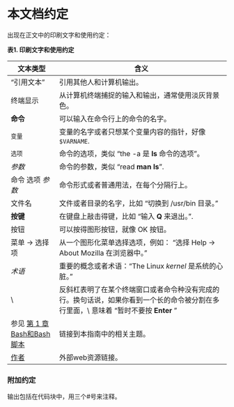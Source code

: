 # 本文档约定

出现在正文中的印刷文字和使用约定：

**表1. 印刷文字和使用约定**

| 文本类型 | 含义 |
| ------- | --- |
| “引用文本”  | 引用其他人和计算机输出。 |
| 终端显示 | 从计算机终端捕捉的输入和输出，通常使用淡灰背景色。 |
| **命令** | 可以输入在命令行上的命令的名字。 |
| `变量` | 变量的名字或者只想某个变量内容的指针，好像 `$VARNAME`.  |
| `选项` | 命令的选项，类似 “the -a 是 **ls** 命令的选项”。 |
| _参数_ | 命令的参数，类似 “read **man ls**”.  |
| 命令 选项 _参数_ | 命令形式或者普通用法，在每个分隔行上。 |
| 文件名 | 文件或者目录的名字，比如 “切换到 /usr/bin 目录。”  |
| **按键** | 在键盘上敲击得键，比如 “输入 **Q** 来退出。”.  |
| 按钮 | 可以按得图形按钮，就像 OK 按钮。 |
| 菜单 → 选择项 | 从一个图形化菜单选择选项，例如： “选择 Help → About Mozilla 在浏览器中。”  |
| _术语_ | 重要的概念或者术语：“The Linux _kernel_ 是系统的心脏。”  |
| \ | 反斜杠表明了在某个终端窗口或者命令种没有完成的行。换句话说，如果你看到一个长的命令被分割在多行里面，\ 意味着 “暂时不要按 **Enter** ”  |
| 参见 [第 1 章 Bash和Bash脚本](../Bash-And-Bash-Script/README.md) | 链接到本指南中的相关主题。 |
| [作者](http://tille.xalasys.com/) | 外部web资源链接。 |

### 附加约定

输出包括在代码块中，用三个\#号来注释。
